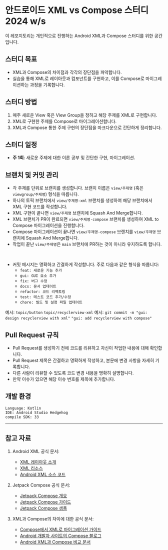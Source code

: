 # 안드로이드 XML vs Compose 스터디 2024 w/s

이 레포지토리는 개인적으로 진행하는 Android XML과 Compose 스터디를 위한 공간입니다. 

## 스터디 목표

- XML과 Compose의 차이점과 각각의 장단점을 파악합니다.
- 실습을 통해 XML로 레이아웃과 컴포넌트를 구현하고, 이를 Compose로 마이그레이션하는 과정을 기록합니다.

## 스터디 방법

1. 매주 새로운 View 혹은 View Group을 정하고 해당 주제를 XML로 구현합니다.
2. XML로 구현한 주제를 Compose로 마이그레이션합니다.
3. XML과 Compose 통한 주제 구현의 장단점을 마크다운으로 간단하게 정리합니다. 

## 스터디 일정

- **주 1회**: 새로운 주제에 대한 이론 공부 및 간단한 구현, 마이그레이션.

## 브랜치 및 커밋 관리

- 각 주제를 단위로 브랜치를 생성합니다. 브랜치 이름은 `view/주제명` (혹은 `viewgroup/주제명`) 형식을 따릅니다.
- 하나의 토픽 브랜치에서 `view/주제명-xml` 브랜치를 생성하여 해당 브랜치에서 XML 구현 코드를 작성합니다.
- XML 구현이 끝나면 `view/주제명` 브랜치에 Squash And Merge합니다.
- XML 브랜치가 PR이 완료되면 `view/주제명-compose` 브랜치를 생성하여 XML to Compose 마이그레이션을 진행합니다.
- Compose 마이그레이션이 끝나면 `view/주제명-compose` 브랜치를 `view/주제명` 브랜치에 Squash And Merge합니다.
- 작업이 끝난 `view/주제명`은 `main` 브랜치에 PR하는 것이 아니라 유지하도록 합니다.

</br>

- 커밋 메시지는 명확하고 간결하게 작성합니다. 주로 다음과 같은 형식을 따릅니다:
  - `feat: 새로운 기능 추가`
  - `gui: GUI 요소 추가`
  - `fix: 버그 수정`
  - `docs: 문서 업데이트`
  - `refactor: 코드 리팩토링`
  - `test: 테스트 코드 추가/수정`
  - `chore: 빌드 및 설정 파일 업데이트`

예시: `topic/button` `topic/recyclerview-xml`
예시: `git commit -m "gui: design recyclerview with xml"` `"gui: add recyclerview with compose"`

## Pull Request 규칙

- Pull Request를 생성하기 전에 코드를 리뷰하고 자신이 작업한 내용에 대해 확인합니다.
- Pull Request 제목은 간결하고 명확하게 작성하고, 본문에 변경 사항을 자세히 기록합니다.
- 다른 사람이 리뷰할 수 있도록 코드 변경 내용을 명확히 설명합니다.
- 만약 이슈가 있으면 해당 이슈 번호를 제목에 추가합니다.

## 개발 환경
```
Language: Kotlin
IDE: Android Studio Hedgehog
compile SDK: 33
```
---
## 참고 자료

1. Android XML 공식 문서:
   - [XML 레이아웃 소개](https://developer.android.com/guide/topics/ui/declaring-layout)
   - [XML 리소스](https://developer.android.com/guide/topics/resources/providing-resources)
   - [Android XML 소스 코드](https://android.googlesource.com/platform/frameworks/base/+/master/core/res/)

2. Jetpack Compose 공식 문서:
   - [Jetpack Compose 개요](https://developer.android.com/jetpack/compose)
   - [Jetpack Compose 가이드](https://developer.android.com/jetpack/compose/documentation)
   - [Jetpack Compose 샘플](https://github.com/android/compose-samples)

3. XML과 Compose의 차이에 대한 공식 문서:
   - [Compose에서 XML로 마이그레이션 가이드](https://developer.android.com/jetpack/compose/migration)
   - [Android 개발자 사이트의 Compose 블로그](https://android-developers.googleblog.com/search/label/Compose)
   - [Android XML과 Compose 비교 문서](https://developer.android.com/jetpack/compose/mental-model)

